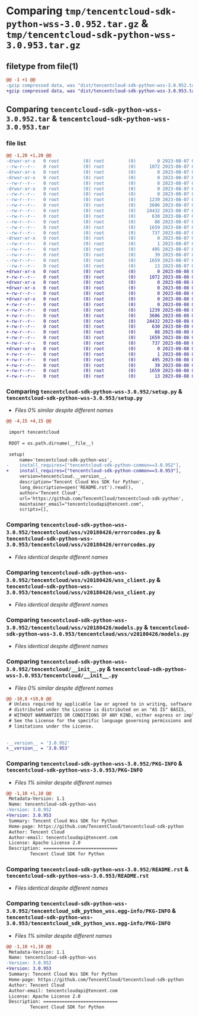 # Comparing `tmp/tencentcloud-sdk-python-wss-3.0.952.tar.gz` & `tmp/tencentcloud-sdk-python-wss-3.0.953.tar.gz`

## filetype from file(1)

```diff
@@ -1 +1 @@
-gzip compressed data, was "dist/tencentcloud-sdk-python-wss-3.0.952.tar", last modified: Mon Aug  7 09:07:32 2023, max compression
+gzip compressed data, was "dist/tencentcloud-sdk-python-wss-3.0.953.tar", last modified: Tue Aug  8 00:36:37 2023, max compression
```

## Comparing `tencentcloud-sdk-python-wss-3.0.952.tar` & `tencentcloud-sdk-python-wss-3.0.953.tar`

### file list

```diff
@@ -1,20 +1,20 @@
-drwxr-xr-x   0 root         (0) root         (0)        0 2023-08-07 09:07:32.000000 tencentcloud-sdk-python-wss-3.0.952/
--rw-r--r--   0 root         (0) root         (0)     1072 2023-08-07 09:07:32.000000 tencentcloud-sdk-python-wss-3.0.952/setup.py
-drwxr-xr-x   0 root         (0) root         (0)        0 2023-08-07 09:07:32.000000 tencentcloud-sdk-python-wss-3.0.952/tencentcloud/
-drwxr-xr-x   0 root         (0) root         (0)        0 2023-08-07 09:07:32.000000 tencentcloud-sdk-python-wss-3.0.952/tencentcloud/wss/
--rw-r--r--   0 root         (0) root         (0)        0 2023-08-07 09:07:32.000000 tencentcloud-sdk-python-wss-3.0.952/tencentcloud/wss/__init__.py
-drwxr-xr-x   0 root         (0) root         (0)        0 2023-08-07 09:07:32.000000 tencentcloud-sdk-python-wss-3.0.952/tencentcloud/wss/v20180426/
--rw-r--r--   0 root         (0) root         (0)        0 2023-08-07 09:07:32.000000 tencentcloud-sdk-python-wss-3.0.952/tencentcloud/wss/v20180426/__init__.py
--rw-r--r--   0 root         (0) root         (0)     1239 2023-08-07 09:07:32.000000 tencentcloud-sdk-python-wss-3.0.952/tencentcloud/wss/v20180426/errorcodes.py
--rw-r--r--   0 root         (0) root         (0)     3606 2023-08-07 09:07:32.000000 tencentcloud-sdk-python-wss-3.0.952/tencentcloud/wss/v20180426/wss_client.py
--rw-r--r--   0 root         (0) root         (0)    24432 2023-08-07 09:07:32.000000 tencentcloud-sdk-python-wss-3.0.952/tencentcloud/wss/v20180426/models.py
--rw-r--r--   0 root         (0) root         (0)      630 2023-08-07 09:07:32.000000 tencentcloud-sdk-python-wss-3.0.952/tencentcloud/__init__.py
--rw-r--r--   0 root         (0) root         (0)       88 2023-08-07 09:07:32.000000 tencentcloud-sdk-python-wss-3.0.952/setup.cfg
--rw-r--r--   0 root         (0) root         (0)     1659 2023-08-07 09:07:32.000000 tencentcloud-sdk-python-wss-3.0.952/PKG-INFO
--rw-r--r--   0 root         (0) root         (0)      737 2023-08-07 09:07:32.000000 tencentcloud-sdk-python-wss-3.0.952/README.rst
-drwxr-xr-x   0 root         (0) root         (0)        0 2023-08-07 09:07:32.000000 tencentcloud-sdk-python-wss-3.0.952/tencentcloud_sdk_python_wss.egg-info/
--rw-r--r--   0 root         (0) root         (0)        1 2023-08-07 09:07:32.000000 tencentcloud-sdk-python-wss-3.0.952/tencentcloud_sdk_python_wss.egg-info/dependency_links.txt
--rw-r--r--   0 root         (0) root         (0)      495 2023-08-07 09:07:32.000000 tencentcloud-sdk-python-wss-3.0.952/tencentcloud_sdk_python_wss.egg-info/SOURCES.txt
--rw-r--r--   0 root         (0) root         (0)       39 2023-08-07 09:07:32.000000 tencentcloud-sdk-python-wss-3.0.952/tencentcloud_sdk_python_wss.egg-info/requires.txt
--rw-r--r--   0 root         (0) root         (0)     1659 2023-08-07 09:07:32.000000 tencentcloud-sdk-python-wss-3.0.952/tencentcloud_sdk_python_wss.egg-info/PKG-INFO
--rw-r--r--   0 root         (0) root         (0)       13 2023-08-07 09:07:32.000000 tencentcloud-sdk-python-wss-3.0.952/tencentcloud_sdk_python_wss.egg-info/top_level.txt
+drwxr-xr-x   0 root         (0) root         (0)        0 2023-08-08 00:36:37.000000 tencentcloud-sdk-python-wss-3.0.953/
+-rw-r--r--   0 root         (0) root         (0)     1072 2023-08-08 00:36:37.000000 tencentcloud-sdk-python-wss-3.0.953/setup.py
+drwxr-xr-x   0 root         (0) root         (0)        0 2023-08-08 00:36:37.000000 tencentcloud-sdk-python-wss-3.0.953/tencentcloud/
+drwxr-xr-x   0 root         (0) root         (0)        0 2023-08-08 00:36:37.000000 tencentcloud-sdk-python-wss-3.0.953/tencentcloud/wss/
+-rw-r--r--   0 root         (0) root         (0)        0 2023-08-08 00:36:37.000000 tencentcloud-sdk-python-wss-3.0.953/tencentcloud/wss/__init__.py
+drwxr-xr-x   0 root         (0) root         (0)        0 2023-08-08 00:36:37.000000 tencentcloud-sdk-python-wss-3.0.953/tencentcloud/wss/v20180426/
+-rw-r--r--   0 root         (0) root         (0)        0 2023-08-08 00:36:37.000000 tencentcloud-sdk-python-wss-3.0.953/tencentcloud/wss/v20180426/__init__.py
+-rw-r--r--   0 root         (0) root         (0)     1239 2023-08-08 00:36:37.000000 tencentcloud-sdk-python-wss-3.0.953/tencentcloud/wss/v20180426/errorcodes.py
+-rw-r--r--   0 root         (0) root         (0)     3606 2023-08-08 00:36:37.000000 tencentcloud-sdk-python-wss-3.0.953/tencentcloud/wss/v20180426/wss_client.py
+-rw-r--r--   0 root         (0) root         (0)    24432 2023-08-08 00:36:37.000000 tencentcloud-sdk-python-wss-3.0.953/tencentcloud/wss/v20180426/models.py
+-rw-r--r--   0 root         (0) root         (0)      630 2023-08-08 00:36:37.000000 tencentcloud-sdk-python-wss-3.0.953/tencentcloud/__init__.py
+-rw-r--r--   0 root         (0) root         (0)       88 2023-08-08 00:36:37.000000 tencentcloud-sdk-python-wss-3.0.953/setup.cfg
+-rw-r--r--   0 root         (0) root         (0)     1659 2023-08-08 00:36:37.000000 tencentcloud-sdk-python-wss-3.0.953/PKG-INFO
+-rw-r--r--   0 root         (0) root         (0)      737 2023-08-08 00:36:37.000000 tencentcloud-sdk-python-wss-3.0.953/README.rst
+drwxr-xr-x   0 root         (0) root         (0)        0 2023-08-08 00:36:37.000000 tencentcloud-sdk-python-wss-3.0.953/tencentcloud_sdk_python_wss.egg-info/
+-rw-r--r--   0 root         (0) root         (0)        1 2023-08-08 00:36:37.000000 tencentcloud-sdk-python-wss-3.0.953/tencentcloud_sdk_python_wss.egg-info/dependency_links.txt
+-rw-r--r--   0 root         (0) root         (0)      495 2023-08-08 00:36:37.000000 tencentcloud-sdk-python-wss-3.0.953/tencentcloud_sdk_python_wss.egg-info/SOURCES.txt
+-rw-r--r--   0 root         (0) root         (0)       39 2023-08-08 00:36:37.000000 tencentcloud-sdk-python-wss-3.0.953/tencentcloud_sdk_python_wss.egg-info/requires.txt
+-rw-r--r--   0 root         (0) root         (0)     1659 2023-08-08 00:36:37.000000 tencentcloud-sdk-python-wss-3.0.953/tencentcloud_sdk_python_wss.egg-info/PKG-INFO
+-rw-r--r--   0 root         (0) root         (0)       13 2023-08-08 00:36:37.000000 tencentcloud-sdk-python-wss-3.0.953/tencentcloud_sdk_python_wss.egg-info/top_level.txt
```

### Comparing `tencentcloud-sdk-python-wss-3.0.952/setup.py` & `tencentcloud-sdk-python-wss-3.0.953/setup.py`

 * *Files 0% similar despite different names*

```diff
@@ -4,15 +4,15 @@
 
 import tencentcloud
 
 ROOT = os.path.dirname(__file__)
 
 setup(
     name='tencentcloud-sdk-python-wss',
-    install_requires=["tencentcloud-sdk-python-common==3.0.952"],
+    install_requires=["tencentcloud-sdk-python-common==3.0.953"],
     version=tencentcloud.__version__,
     description='Tencent Cloud Wss SDK for Python',
     long_description=open('README.rst').read(),
     author='Tencent Cloud',
     url='https://github.com/TencentCloud/tencentcloud-sdk-python',
     maintainer_email="tencentcloudapi@tencent.com",
     scripts=[],
```

### Comparing `tencentcloud-sdk-python-wss-3.0.952/tencentcloud/wss/v20180426/errorcodes.py` & `tencentcloud-sdk-python-wss-3.0.953/tencentcloud/wss/v20180426/errorcodes.py`

 * *Files identical despite different names*

### Comparing `tencentcloud-sdk-python-wss-3.0.952/tencentcloud/wss/v20180426/wss_client.py` & `tencentcloud-sdk-python-wss-3.0.953/tencentcloud/wss/v20180426/wss_client.py`

 * *Files identical despite different names*

### Comparing `tencentcloud-sdk-python-wss-3.0.952/tencentcloud/wss/v20180426/models.py` & `tencentcloud-sdk-python-wss-3.0.953/tencentcloud/wss/v20180426/models.py`

 * *Files identical despite different names*

### Comparing `tencentcloud-sdk-python-wss-3.0.952/tencentcloud/__init__.py` & `tencentcloud-sdk-python-wss-3.0.953/tencentcloud/__init__.py`

 * *Files 0% similar despite different names*

```diff
@@ -10,8 +10,8 @@
 # Unless required by applicable law or agreed to in writing, software
 # distributed under the License is distributed on an "AS IS" BASIS,
 # WITHOUT WARRANTIES OR CONDITIONS OF ANY KIND, either express or implied.
 # See the License for the specific language governing permissions and
 # limitations under the License.
 
 
-__version__ = '3.0.952'
+__version__ = '3.0.953'
```

### Comparing `tencentcloud-sdk-python-wss-3.0.952/PKG-INFO` & `tencentcloud-sdk-python-wss-3.0.953/PKG-INFO`

 * *Files 1% similar despite different names*

```diff
@@ -1,10 +1,10 @@
 Metadata-Version: 1.1
 Name: tencentcloud-sdk-python-wss
-Version: 3.0.952
+Version: 3.0.953
 Summary: Tencent Cloud Wss SDK for Python
 Home-page: https://github.com/TencentCloud/tencentcloud-sdk-python
 Author: Tencent Cloud
 Author-email: tencentcloudapi@tencent.com
 License: Apache License 2.0
 Description: ============================
         Tencent Cloud SDK for Python
```

### Comparing `tencentcloud-sdk-python-wss-3.0.952/README.rst` & `tencentcloud-sdk-python-wss-3.0.953/README.rst`

 * *Files identical despite different names*

### Comparing `tencentcloud-sdk-python-wss-3.0.952/tencentcloud_sdk_python_wss.egg-info/PKG-INFO` & `tencentcloud-sdk-python-wss-3.0.953/tencentcloud_sdk_python_wss.egg-info/PKG-INFO`

 * *Files 1% similar despite different names*

```diff
@@ -1,10 +1,10 @@
 Metadata-Version: 1.1
 Name: tencentcloud-sdk-python-wss
-Version: 3.0.952
+Version: 3.0.953
 Summary: Tencent Cloud Wss SDK for Python
 Home-page: https://github.com/TencentCloud/tencentcloud-sdk-python
 Author: Tencent Cloud
 Author-email: tencentcloudapi@tencent.com
 License: Apache License 2.0
 Description: ============================
         Tencent Cloud SDK for Python
```

